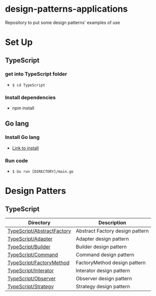 # design-patterns-applications

Repository to put some design patterns' examples of use

# Set Up

## TypeScript

### get into TypeScript folder

- `$ cd TypeScript`

### Install dependencies

- npm install

## Go lang

### Install Go lang

- [Link to install](https://go.dev/doc/install)

### Run code

- `$ Go run [DIRECTORY]/main.go`

# Design Patters

## TypeScript

| Directory                                                  | Description                     |
| ---------------------------------------------------------- | ------------------------------- |
| [TypeScript/AbstractFactory](/TypeScript/AbstractFactory/) | Abstract Factory design pattern |
| [TypeScript/Adapter](/TypeScript/Adapter/)                 | Adapter design pattern          |
| [TypeScript/Builder](/TypeScript/Builder/)                 | Builder design pattern          |
| [TypeScript/Command](/TypeScript/Command/)                 | Command design pattern          |
| [TypeScript/FactoryMethod](/TypeScript/FactoryMethod/)     | FactoryMethod design pattern    |
| [TypeScript/Interator](/TypeScript/Interator/)             | Interator design pattern        |
| [TypeScript/Observer](/TypeScript/Observer/)               | Observer design pattern         |
| [TypeScript/Strategy](/TypeScript/Strategy/)               | Strategy design pattern         |
